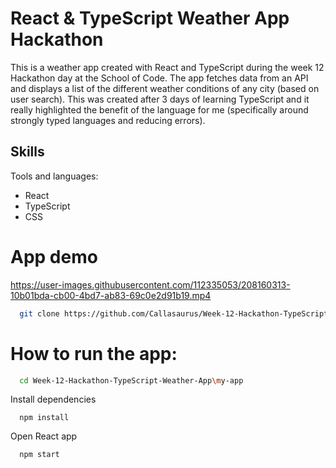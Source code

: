 # React & TypeScript Weather App Hackathon

This is a weather app created with React and TypeScript during the week 12 Hackathon day at the School of Code. The app fetches data from an API and displays a list of the different weather conditions of any city (based on user search). This was created after 3 days of learning TypeScript and it really highlighted the benefit of the language for me (specifically around strongly typed languages and reducing errors). 

## Skills

Tools and languages:
- React
- TypeScript
- CSS

# App demo

https://user-images.githubusercontent.com/112335053/208160313-10b01bda-cb00-4bd7-ab83-69c0e2d91b19.mp4

```bash
  git clone https://github.com/Callasaurus/Week-12-Hackathon-TypeScript-Weather-App.git
```

# How to run the app:

```bash
  cd Week-12-Hackathon-TypeScript-Weather-App\my-app
```

Install dependencies

```react
  npm install
```

Open React app

```bash
  npm start
```


